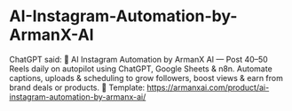 # AI-Instagram-Automation-by-ArmanX-AI
ChatGPT said: 🚀 AI Instagram Automation by ArmanX AI — Post 40–50 Reels daily on autopilot using ChatGPT, Google Sheets &amp; n8n. Automate captions, uploads &amp; scheduling to grow followers, boost views &amp; earn from brand deals or products. 🔗 Template: https://armanxai.com/product/ai-instagram-automation-by-armanx-ai/
